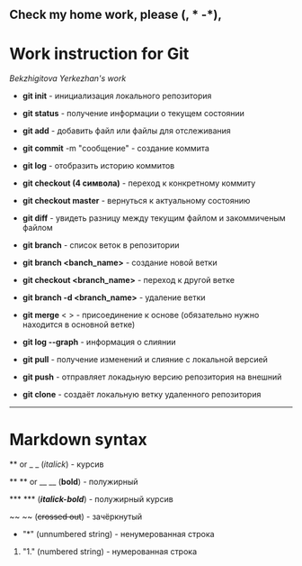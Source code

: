 ## Check my home work, please (, * -*),

# Work instruction for Git
*Bekzhigitova Yerkezhan's work*
* **git init** - инициализация локального репозитория 

* **git status** - получение информации о текущем состоянии 

* **git add** - добавить файл или файлы для отслеживания 

* **git commit** -m "сообщение" - создание коммита 

* **git log** - отобразить историю коммитов 

* **git checkout (4 символа)** - переход к конкретному коммиту

* **git checkout master** - вернуться к актуальному состоянию 

* **git diff** - увидеть разницу между текущим файлом и закоммиченым файлом

* **git branch** - список веток в репозитории

* **git branch <banch_name>** - создание новой ветки

* **git checkout <branch_name>** - переход к другой ветке

* **git branch -d <branch_name>** - удаление ветки

* **git merge** < > - присоединение к основе (обязательно нужно находится в основной ветке) 

* **git log --graph** - информация о слиянии

* **git pull** - получение изменений и слияние с локальной версией

* **git push** - отправляет локадьную версию репозитория на внешний

* **git clone** - создаёт локальную ветку удаленного репозитория 
---
# Markdown syntax 

** or _ _ (*italick*) - курсив

** ** or __ __ (**bold**) - полужирный

*** *** (***italick-bold***) - полужирный курсив

~~ ~~ (~~crossed out~~) - зачёркнутый 

* "*" (unnumbered string) - ненумерованная строка

1. "1." (numbered string) - нумерованная строка
